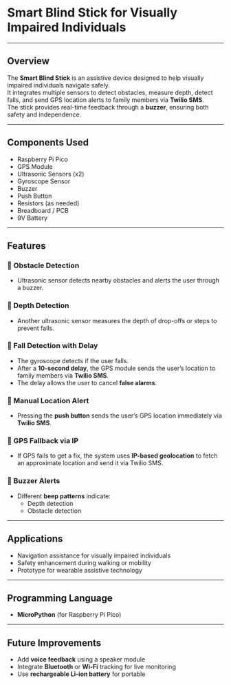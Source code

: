 #  Smart Blind Stick for Visually Impaired Individuals  
---
##  Overview  

The **Smart Blind Stick** is an assistive device designed to help visually impaired individuals navigate safely.  
It integrates multiple sensors to detect obstacles, measure depth, detect falls, and send GPS location alerts to family members via **Twilio SMS**.  
The stick provides real-time feedback through a **buzzer**, ensuring both safety and independence.  

---

##  Components Used  

- Raspberry Pi Pico  
- GPS Module  
- Ultrasonic Sensors (x2)  
- Gyroscope Sensor  
- Buzzer  
- Push Button  
- Resistors (as needed)  
- Breadboard / PCB  
- 9V Battery  

---

##  Features  

### 🔹 Obstacle Detection  
- Ultrasonic sensor detects nearby obstacles and alerts the user through a buzzer.  

### 🔹 Depth Detection  
- Another ultrasonic sensor measures the depth of drop-offs or steps to prevent falls.  

### 🔹 Fall Detection with Delay  
- The gyroscope detects if the user falls.  
- After a **10-second delay**, the GPS module sends the user’s location to family members via **Twilio SMS**.  
- The delay allows the user to cancel **false alarms**.  

### 🔹 Manual Location Alert  
- Pressing the **push button** sends the user’s GPS location immediately via **Twilio SMS**.  

### 🔹 GPS Fallback via IP  
- If GPS fails to get a fix, the system uses **IP-based geolocation** to fetch an approximate location and send it via Twilio SMS.  

### 🔹 Buzzer Alerts  
- Different **beep patterns** indicate:
  - Depth detection  
  - Obstacle detection  

---

##  Applications  

- Navigation assistance for visually impaired individuals  
- Safety enhancement during walking or mobility  
- Prototype for wearable assistive technology  

---

##  Programming Language  

- **MicroPython** (for Raspberry Pi Pico)  

---

##  Future Improvements  

- Add **voice feedback** using a speaker module  
- Integrate **Bluetooth** or **Wi-Fi** tracking for live monitoring  
- Use **rechargeable Li-ion battery** for portable
  
